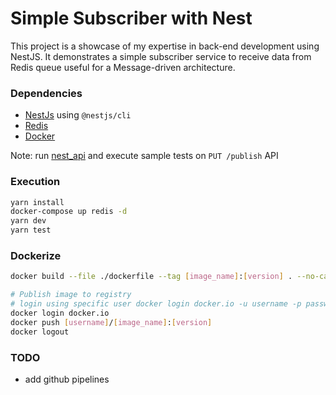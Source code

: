# Simple Subscriber with Nest

This project is a showcase of my expertise in back-end development using NestJS. It demonstrates a simple subscriber service to receive data from Redis queue useful for a Message-driven architecture.

### Dependencies

- [NestJs](https://docs.nestjs.com/) using `@nestjs/cli`
- [Redis](https://redis.io/)
- [Docker](https://www.docker.com/)

Note: run [nest_api](https://github.com/narraressan/nest_api) and execute sample tests on `PUT /publish` API

### Execution

```bash
yarn install
docker-compose up redis -d
yarn dev
yarn test
```

### Dockerize

```bash
docker build --file ./dockerfile --tag [image_name]:[version] . --no-cache --progress=plain

# Publish image to registry
# login using specific user docker login docker.io -u username -p password
docker login docker.io
docker push [username]/[image_name]:[version]
docker logout
```

### TODO

- add github pipelines
